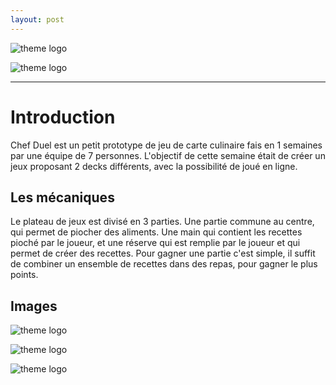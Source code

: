 ```yaml
---
layout: post
---
```


![theme logo](https://modacless.github.io/images/CryptoCook/Logo.png)

![theme logo](https://youtu.be/KXxcCExGzqM)

---

# Introduction

Chef Duel est un petit prototype de jeu de carte culinaire fais en 1 semaines par une équipe de 7 personnes. L'objectif de cette semaine était de créer un jeux proposant 2 decks différents, avec la possibilité de joué en ligne.

## Les mécaniques

Le plateau de jeux est divisé en 3 parties. Une partie commune au centre, qui permet de piocher des aliments. Une main qui contient les recettes pioché par le joueur, et une réserve qui est remplie par le joueur et qui permet de créer des recettes. Pour gagner une partie c'est simple, il suffit de combiner un ensemble de recettes dans des repas, pour gagner le plus points.

## Images

![theme logo](https://modacless.github.io/images/CryptoCook/Start.PNG)

![theme logo](https://modacless.github.io/images/CryptoCook/Plateau.png)

![theme logo](https://modacless.github.io/images/CryptoCook/CarteZoom.png)